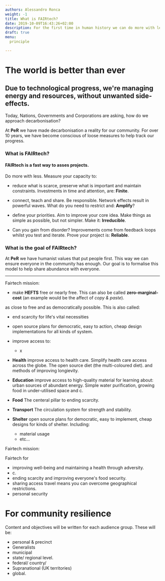 ```yaml
---
authors: Alessandro Ronca
weight: -1
title: What is FAIRtech?
date: 2019-10-09T16:43:26+02:00
description: For the first time in human history we can do more with less!
draft: true
menu:
  principle

---
```

# The world is better than ever

## Due to technological progress, we're managing energy and resources, without unwanted side-effects.

Today, Nations, Governments and Corporations are asking, how do we approach decarbonisation? 

At **PeR** we have made decarbonisation a reality for our community. For over 10 years, we have become conscious of loose measures to help track our progress.

### What is FAIRtech?

#### FAIRtech is a fast way to asses projects. 

Do more with less. Measure your capacity to:

* reduce what is scarce, preserve what is important and maintain constraints. Investments in time and attention, are: **Finite**.

* connect, teach and share. Be responsible. Network effects result in powerful waves. What do you need to restrict and: **Amplify**?

* define your priorities. Aim to improve your core idea. Make things as simple as possible, but not simpler. Make it: **Irreducible**.

* Can you gain from disorder? Improvements come from feedback loops whilst you test and iterate. Prove your project is: **Reliable**.

### What is the goal of FAIRtech?

At **PeR** we have humanist values that put people first. This way we can ensure everyone in the community has enough. Our goal is to formalise this model to help share abundance with everyone.

<hr/>

Fairtech mission:

- make **HEFTS** free or nearly free. This can also be called **zero-marginal-cost** (an example would be the affect of _copy &amp; paste_).


as close to free and as democratically possible. This is also called:
- end scarcity for life's vital necessities
- open source plans for democratic, easy to action, cheap design implementations for all kinds of system.
- improve access to:
	- x

- **Health** improve access to health care. Simplify health care access across the globe. The open source diet (the multi-coloured diet). and methods of improving longievity.
- **Education** improve access to high-quality material for learning about: urban sources of abundant energy. Simple water purification, growing food in under-utilised space and c.
- **Food** The centeral pillar to ending scarcity.
- **Transport** The circulation system for strength and stability.
- **Shelter** open source plans for democratic, easy to implement, cheap designs for kinds of shelter. Including:
	- material usage
	- etc...




Fairtech mission:

Fairtech for

- <!--**Health** --> improving well-being and maintaining a health through adversity.
- <!--**Education** --> c.
- <!--**Food** --> ending scarcity and improving everyone's food security.
- <!--**Transport** --> sharing access travel means you can overcome geographical restrictions.
- <!--**Shelter** --> personal security


# For community resilience





Content and objectives will be written for each audience group. These will be:

- personal & precinct
- Generalists
- municipal
- state/ regional level.
- federal/ country/
- Supranational (UK territories)
- global.

<!--
# The world is better than ever

## Due to technological progress, we're managing energy and resources, without unwanted side-effects.

Today, Nations, Governments and Corporations are asking, how do we approach decarbonisation?

At **PeR** we have made decarbonisation a reality for our community. For over 10 years, we have become conscious of loose measures to help track our progress.

### What is FAIRtech?

#### FAIRtech is a fast way to asses projects.

Do more with less. Measure your capacity to:

* reduce what is scarce, preserve what is important and maintain constraints. Investments in time and attention, are: **Finite**.

* connect, teach and share. Be responsible. Network effects result in powerful waves. What do you need to restrict and: **Amplify**?

* define your priorities. Aim to improve your core idea. Make things as simple as possible, but not simpler. Make it: **Irreducible**.

* Can you gain from disorder? Improvements come from feedback loops whilst you test and iterate. Prove your project is: **Reliable**.

### What is the goal of FAIRtech?

At **PeR** we have humanist values that put people first. This way we can ensure everyone in the community has enough. Our goal is to formalise this model to help share abundance with everyone.

-->




























